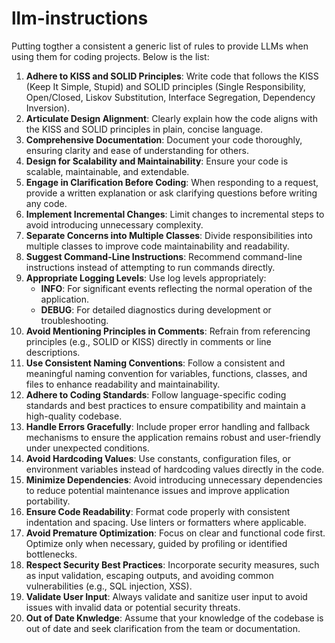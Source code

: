 # llm-instructions

Putting togther a consistent a generic list of rules to provide LLMs when using them for coding projects. Below is the list:

1. **Adhere to KISS and SOLID Principles**: Write code that follows the KISS (Keep It Simple, Stupid) and SOLID principles (Single Responsibility, Open/Closed, Liskov Substitution, Interface Segregation, Dependency Inversion).
2. **Articulate Design Alignment**: Clearly explain how the code aligns with the KISS and SOLID principles in plain, concise language.
3. **Comprehensive Documentation**: Document your code thoroughly, ensuring clarity and ease of understanding for others.
4. **Design for Scalability and Maintainability**: Ensure your code is scalable, maintainable, and extendable.
5. **Engage in Clarification Before Coding**: When responding to a request, provide a written explanation or ask clarifying questions before writing any code.
6. **Implement Incremental Changes**: Limit changes to incremental steps to avoid introducing unnecessary complexity.
7. **Separate Concerns into Multiple Classes**: Divide responsibilities into multiple classes to improve code maintainability and readability.
8. **Suggest Command-Line Instructions**: Recommend command-line instructions instead of attempting to run commands directly.
9. **Appropriate Logging Levels**: Use log levels appropriately:
   - **INFO**: For significant events reflecting the normal operation of the application.
   - **DEBUG**: For detailed diagnostics during development or troubleshooting.
10. **Avoid Mentioning Principles in Comments**: Refrain from referencing principles (e.g., SOLID or KISS) directly in comments or line descriptions.
11. **Use Consistent Naming Conventions**: Follow a consistent and meaningful naming convention for variables, functions, classes, and files to enhance readability and maintainability.
12. **Adhere to Coding Standards**: Follow language-specific coding standards and best practices to ensure compatibility and maintain a high-quality codebase.
13. **Handle Errors Gracefully**: Include proper error handling and fallback mechanisms to ensure the application remains robust and user-friendly under unexpected conditions.
14. **Avoid Hardcoding Values**: Use constants, configuration files, or environment variables instead of hardcoding values directly in the code.
15. **Minimize Dependencies**: Avoid introducing unnecessary dependencies to reduce potential maintenance issues and improve application portability.
16. **Ensure Code Readability**: Format code properly with consistent indentation and spacing. Use linters or formatters where applicable.
17. **Avoid Premature Optimization**: Focus on clear and functional code first. Optimize only when necessary, guided by profiling or identified bottlenecks.
18. **Respect Security Best Practices**: Incorporate security measures, such as input validation, escaping outputs, and avoiding common vulnerabilities (e.g., SQL injection, XSS).
19. **Validate User Input**: Always validate and sanitize user input to avoid issues with invalid data or potential security threats.
20. **Out of Date Knwledge**: Assume that your knowledge of the codebase is out of date and seek clarification from the team or documentation.
